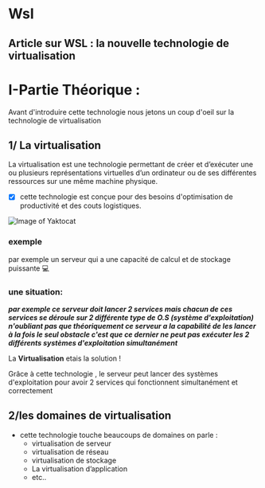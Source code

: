 # Wsl
## Article sur WSL : la nouvelle technologie de virtualisation


# I-Partie Théorique :
Avant d'introduire cette technologie nous jetons un coup d'oeil sur la technologie de virtualisation
## 1/ La virtualisation
La virtualisation est une technologie permettant de créer et d’exécuter une ou plusieurs représentations virtuelles d’un ordinateur ou de ses différentes ressources sur une même machine physique.

- [x] cette technologie est conçue pour des besoins d'optimisation de productivité et des couts logistiques.

![Image of Yaktocat](https://base.imgix.net/files/base/ebm/ehstoday/image/2019/03/ehstoday_3561_problemsolution.png?auto=format&fit=crop&h=432&w=768)

### exemple
par exemple  un serveur qui  a une  capacité de calcul et de stockage puissante :computer:

### une situation: 
_**par exemple ce serveur doit lancer 2 services mais chacun de ces services se déroule sur 2 différente type de O.S (système d'exploitation) 
n'oubliant pas que théoriquement ce serveur a la capabilité de les lancer à la fois le seul obstacle c'est que ce dernier ne peut pas exécuter les 2 différents systèmes d'exploitation simultanément**_

 La **Virtualisation** etais la solution !

 Grâce à cette technologie  , le serveur peut  lancer des systèmes d'exploitation pour avoir 2 services qui fonctionnent simultanément et correctement 

## 2/les domaines de virtualisation 

- cette technologie touche beaucoups de domaines on parle : 
  - virtualisation de serveur
  - virtualisation de réseau
  - virtualisation de stockage
  - La virtualisation d’application
  - etc..



